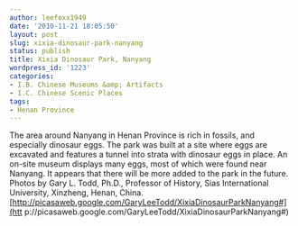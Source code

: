 ```yaml
---
author: leefoxx1949
date: '2010-11-21 18:05:50'
layout: post
slug: xixia-dinosaur-park-nanyang
status: publish
title: Xixia Dinosaur Park, Nanyang
wordpress_id: '1223'
categories:
- I.B. Chinese Museums &amp; Artifacts
- I.C. Chinese Scenic Places
tags:
- Henan Province
---
```


The area around Nanyang in Henan Province is rich in fossils, and especially
dinosaur eggs. The park was built at a site where eggs are excavated and
features a tunnel into strata with dinosaur eggs in place. An on-site museum
displays many eggs, most of which were found near Nanyang. It appears that
there will be more added to the park in the future. Photos by Gary L. Todd,
Ph.D., Professor of History, Sias International University, Xinzheng, Henan,
China. [http://picasaweb.google.com/GaryLeeTodd/XixiaDinosaurParkNanyang#](htt
p://picasaweb.google.com/GaryLeeTodd/XixiaDinosaurParkNanyang#)

